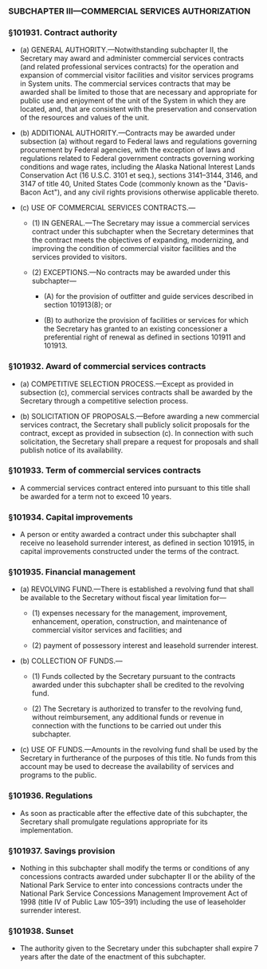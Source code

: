 ### SUBCHAPTER III—COMMERCIAL SERVICES AUTHORIZATION

### §101931. Contract authority
* (a) GENERAL AUTHORITY.—Notwithstanding subchapter II, the Secretary may award and administer commercial services contracts (and related professional services contracts) for the operation and expansion of commercial visitor facilities and visitor services programs in System units. The commercial services contracts that may be awarded shall be limited to those that are necessary and appropriate for public use and enjoyment of the unit of the System in which they are located, and, that are consistent with the preservation and conservation of the resources and values of the unit.

* (b) ADDITIONAL AUTHORITY.—Contracts may be awarded under subsection (a) without regard to Federal laws and regulations governing procurement by Federal agencies, with the exception of laws and regulations related to Federal government contracts governing working conditions and wage rates, including the Alaska National Interest Lands Conservation Act (16 U.S.C. 3101 et seq.), sections 3141–3144, 3146, and 3147 of title 40, United States Code (commonly known as the "Davis-Bacon Act"), and any civil rights provisions otherwise applicable thereto.

* (c) USE OF COMMERCIAL SERVICES CONTRACTS.—

  * (1) IN GENERAL.—The Secretary may issue a commercial services contract under this subchapter when the Secretary determines that the contract meets the objectives of expanding, modernizing, and improving the condition of commercial visitor facilities and the services provided to visitors.

  * (2) EXCEPTIONS.—No contracts may be awarded under this subchapter—

    * (A) for the provision of outfitter and guide services described in section 101913(8); or

    * (B) to authorize the provision of facilities or services for which the Secretary has granted to an existing concessioner a preferential right of renewal as defined in sections 101911 and 101913.

### §101932. Award of commercial services contracts
* (a) COMPETITIVE SELECTION PROCESS.—Except as provided in subsection (c), commercial services contracts shall be awarded by the Secretary through a competitive selection process.

* (b) SOLICITATION OF PROPOSALS.—Before awarding a new commercial services contract, the Secretary shall publicly solicit proposals for the contract, except as provided in subsection (c). In connection with such solicitation, the Secretary shall prepare a request for proposals and shall publish notice of its availability.

### §101933. Term of commercial services contracts
* A commercial services contract entered into pursuant to this title shall be awarded for a term not to exceed 10 years.

### §101934. Capital improvements
* A person or entity awarded a contract under this subchapter shall receive no leasehold surrender interest, as defined in section 101915, in capital improvements constructed under the terms of the contract.

### §101935. Financial management
* (a) REVOLVING FUND.—There is established a revolving fund that shall be available to the Secretary without fiscal year limitation for—

  * (1) expenses necessary for the management, improvement, enhancement, operation, construction, and maintenance of commercial visitor services and facilities; and

  * (2) payment of possessory interest and leasehold surrender interest.


* (b) COLLECTION OF FUNDS.—

  * (1) Funds collected by the Secretary pursuant to the contracts awarded under this subchapter shall be credited to the revolving fund.

  * (2) The Secretary is authorized to transfer to the revolving fund, without reimbursement, any additional funds or revenue in connection with the functions to be carried out under this subchapter.


* (c) USE OF FUNDS.—Amounts in the revolving fund shall be used by the Secretary in furtherance of the purposes of this title. No funds from this account may be used to decrease the availability of services and programs to the public.

### §101936. Regulations
* As soon as practicable after the effective date of this subchapter, the Secretary shall promulgate regulations appropriate for its implementation.

### §101937. Savings provision
* Nothing in this subchapter shall modify the terms or conditions of any concessions contracts awarded under subchapter II or the ability of the National Park Service to enter into concessions contracts under the National Park Service Concessions Management Improvement Act of 1998 (title IV of Public Law 105–391) including the use of leaseholder surrender interest.

### §101938. Sunset
* The authority given to the Secretary under this subchapter shall expire 7 years after the date of the enactment of this subchapter.
